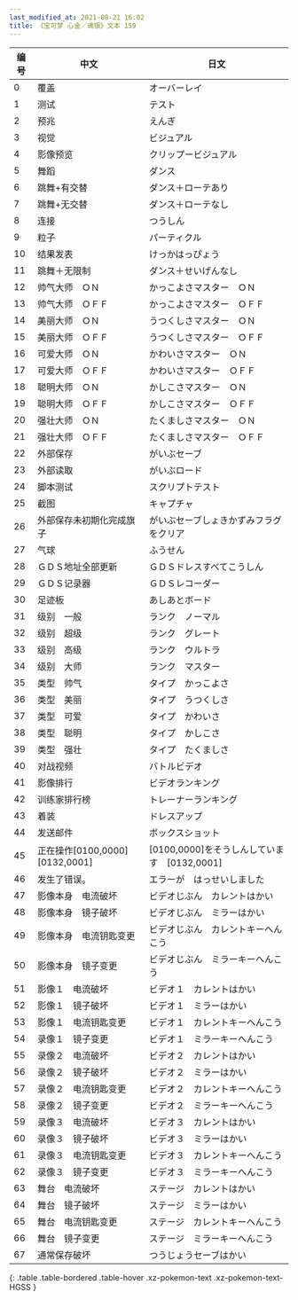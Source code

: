 ```yaml
---
last_modified_at: 2021-08-21 16:02
title: 《宝可梦 心金／魂银》文本 159
---
```

| 编号 | 中文 | 日文 |
| ---- | ---- | ---- |
| 0 | 覆盖 | オーバーレイ |
| 1 | 测试 | テスト |
| 2 | 预兆 | えんぎ |
| 3 | 视觉 | ビジュアル |
| 4 | 影像预览 | クリップービジュアル |
| 5 | 舞蹈 | ダンス |
| 6 | 跳舞+有交替 | ダンス＋ローテあり |
| 7 | 跳舞+无交替 | ダンス＋ローテなし |
| 8 | 连接 | つうしん |
| 9 | 粒子 | パーティクル |
| 10 | 结果发表 | けっかはっぴょう |
| 11 | 跳舞＋无限制 | ダンス＋せいげんなし |
| 12 | 帅气大师　ＯＮ | かっこよさマスター　ＯＮ |
| 13 | 帅气大师　ＯＦＦ | かっこよさマスター　ＯＦＦ |
| 14 | 美丽大师　ＯＮ | うつくしさマスター　ＯＮ |
| 15 | 美丽大师　ＯＦＦ | うつくしさマスター　ＯＦＦ |
| 16 | 可爱大师　ＯＮ | かわいさマスター　ＯＮ |
| 17 | 可爱大师　ＯＦＦ | かわいさマスター　ＯＦＦ |
| 18 | 聪明大师　ＯＮ | かしこさマスター　ＯＮ |
| 19 | 聪明大师　ＯＦＦ | かしこさマスター　ＯＦＦ |
| 20 | 强壮大师　ＯＮ | たくましさマスター　ＯＮ |
| 21 | 强壮大师　ＯＦＦ | たくましさマスター　ＯＦＦ |
| 22 | 外部保存 | がいぶセーブ |
| 23 | 外部读取 | がいぶロード |
| 24 | 脚本测试 | スクリプトテスト |
| 25 | 截图 | キャプチャ |
| 26 | 外部保存未初期化完成旗子 | がいぶセーブしょきかずみフラグをクリア |
| 27 | 气球 | ふうせん |
| 28 | ＧＤＳ地址全部更新 | ＧＤＳドレスすべてこうしん |
| 29 | ＧＤＳ记录器 | ＧＤＳレコーダー |
| 30 | 足迹板 | あしあとボード |
| 31 | 级别　一般 | ランク　ノーマル |
| 32 | 级别　超级 | ランク　グレート |
| 33 | 级别　高级 | ランク　ウルトラ |
| 34 | 级别　大师 | ランク　マスター |
| 35 | 类型　帅气 | タイプ　かっこよさ |
| 36 | 类型　美丽 | タイプ　うつくしさ |
| 37 | 类型　可爱 | タイプ　かわいさ |
| 38 | 类型　聪明 | タイプ　かしこさ |
| 39 | 类型　强壮 | タイプ　たくましさ |
| 40 | 对战视频 | バトルビデオ |
| 41 | 影像排行 | ビデオランキング |
| 42 | 训练家排行榜 | トレーナーランキング |
| 43 | 着装 | ドレスアップ |
| 44 | 发送邮件 | ボックスショット |
| 45 | 正在操作[0100,0000][0132,0001] | [0100,0000]をそうしんしています　[0132,0001] |
| 46 | 发生了错误。 | エラーが　はっせいしました |
| 47 | 影像本身　电流破坏 | ビデオじぶん　カレントはかい |
| 48 | 影像本身　镜子破坏 | ビデオじぶん　ミラーはかい |
| 49 | 影像本身　电流钥匙变更 | ビデオじぶん　カレントキーへんこう |
| 50 | 影像本身　镜子变更 | ビデオじぶん　ミラーキーへんこう |
| 51 | 影像１　电流破坏 | ビデオ１　カレントはかい |
| 52 | 影像１　镜子破坏 | ビデオ１　ミラーはかい |
| 53 | 影像１　电流钥匙变更 | ビデオ１　カレントキーへんこう |
| 54 | 录像１　镜子变更 | ビデオ１　ミラーキーへんこう |
| 55 | 录像２　电流破坏 | ビデオ２　カレントはかい |
| 56 | 录像２　镜子破坏 | ビデオ２　ミラーはかい |
| 57 | 录像２　电流钥匙变更 | ビデオ２　カレントキーへんこう |
| 58 | 录像２　镜子变更 | ビデオ２　ミラーキーへんこう |
| 59 | 录像３　电流破坏 | ビデオ３　カレントはかい |
| 60 | 录像３　镜子破坏 | ビデオ３　ミラーはかい |
| 61 | 录像３　电流钥匙变更 | ビデオ３　カレントキーへんこう |
| 62 | 录像３　镜子变更 | ビデオ３　ミラーキーへんこう |
| 63 | 舞台　电流破坏 | ステージ　カレントはかい |
| 64 | 舞台　镜子破坏 | ステージ　ミラーはかい |
| 65 | 舞台　电流钥匙变更 | ステージ　カレントキーへんこう |
| 66 | 舞台　镜子变更 | ステージ　ミラーキーへんこう |
| 67 | 通常保存破坏 | つうじょうセーブはかい |
{: .table .table-bordered .table-hover .xz-pokemon-text .xz-pokemon-text-HGSS }